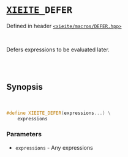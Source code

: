# [`XIEITE`](../../docs/macros.md)`_DEFER`
Defined in header [`<xieite/macros/DEFER.hpp>`](../../include/xieite/macros/DEFERS.hpp)

<br/>

Defers expressions to be evaluated later.

<br/><br/>

## Synopsis

<br/>

```cpp
#define XIEITE_DEFER(expressions...) \
	expressions
```
### Parameters
- `expressions` - Any expressions
